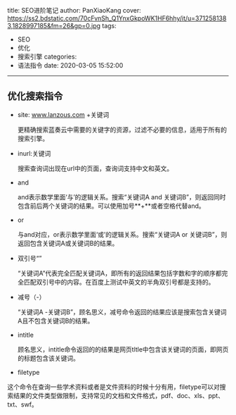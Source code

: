 title: SEO进阶笔记
author: PanXiaoKang
cover: https://ss2.bdstatic.com/70cFvnSh_Q1YnxGkpoWK1HF6hhy/it/u=3712581383,1828997185&fm=26&gp=0.jpg
tags:
  - SEO
  - 优化
  - 搜索引擎
categories:
  - 语法指令
date: 2020-03-05 15:52:00
---
## 优化搜索指令

* site: www.lanzous.com +关键词

  更精确搜索蓝奏云中需要的关键字的资源，过滤不必要的信息，适用于所有的搜索引擎。

* inurl:关键词

  搜索查询词出现在url中的页面，查询词支持中文和英文。

* and

  and表示数学里面‘与’的逻辑关系。搜索“关键词A and 关键词B”，则返回同时包含前后两个关键词的结果。可以使用加号**+**或者空格代替and。

* or

  与and对应，or表示数学里面‘或’的逻辑关系。搜索“关键词A or 关键词B”，则返回包含关键词A或关键词B的结果。

* 双引号“”

  “关键词A”代表完全匹配关键词A，即所有的返回结果包括字数和字的顺序都完全匹配双引号中的内容。在百度上测试中英文的半角双引号都是支持的。

* 减号（-）

  “关键词A -关键词B”，顾名思义，减号命令返回的结果应该是搜索包含关键词A且不包含关键词B的结果。

* intitle

  顾名思义，intitle命令返回的的结果是网页tltle中包含该关键词的页面，即网页的标题包含该关键词。

* filetype

这个命令在查询一些学术资料或者是文件资料的时候十分有用，filetype可以对搜索结果的文件类型做限制，支持常见的文档和文件格式，pdf、doc、xls、ppt、txt、swf。